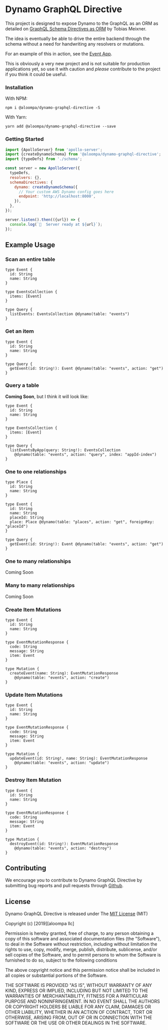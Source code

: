 # Dynamo GraphQL Directive

This project is designed to expose Dynamo to the GraphQL as an ORM as detailed on [GraphQL Schema Directives as ORM](https://medium.com/brikl-engineering/graphql-schema-directives-as-orm-ec635fdc942d) by Tobias Meixner.

The idea is eventually be able to drive the entire backend through the schema without a need for handwriting any resolvers or mutations.

For an example of this in action, see the [Event App](https://github.com/Aloompa/dynamo-graphql-directive/tree/master/src/examples/eventApp/schema.ts).

This is obviously a very new project and is not suitable for production applications yet, so use it with caution and _please_ contribute to the project if you think it could be useful.

### Installation

With NPM:

`npm i @aloompa/dynamo-graphql-directive -S`

With Yarn:

`yarn add @aloompa/dynamo-graphql-directive --save`

### Getting Started

```js
import {ApolloServer} from 'apollo-server';
import {createDynamoSchema} from '@aloompa/dynamo-graphql-directive';
import {typeDefs} from './schema';

const server = new ApolloServer({
  typeDefs,
  resolvers: {},
  schemaDirectives: {
    dynamo: createDynamoSchema({
      // Your custom AWS Dynamo config goes here
      endpoint: 'http://localhost:8000',
    }),
  },
});

server.listen().then(({url}) => {
  console.log(`🚀  Server ready at ${url}`);
});
```

## Example Usage

### Scan an entire table

```gql
type Event {
  id: String
  name: String
}

type EventsCollection {
  items: [Event]
}

type Query {
  listEvents: EventsCollection @dynamo(table: "events")
}
```

### Get an item

```gql
type Event {
  id: String
  name: String
}

type Query {
  getEvent(id: String!): Event @dynamo(table: "events", action: "get")
}
```

### Query a table

**Coming Soon**, but I think it will look like:

```gql
type Event {
  id: String
  name: String
}

type EventsCollection {
  items: [Event]
}

type Query {
  listEventsByApp(query: String!): EventsCollection
    @dynamo(table: "events", action: "query", index: "appId-index")
}
```

### One to one relationships

```gql
type Place {
  id: String
  name: String
}

type Event {
  id: String
  name: String
  placeId: String
  place: Place @dynamo(table: "places", action: "get", foreignKey: "placeId")
}

type Query {
  getEvent(id: String!): Event @dynamo(table: "events", action: "get")
}
```

### One to many relationships

Coming Soon

### Many to many relationships

Coming Soon

### Create Item Mutations

```gql
type Event {
  id: String
  name: String
}

type EventMutationResponse {
  code: String
  message: String
  item: Event
}

type Mutation {
  createEvent(name: String): EventMutationResponse
    @dynamo(table: "events", action: "create")
}
```

### Update Item Mutations

```gql
type Event {
  id: String
  name: String
}

type EventMutationResponse {
  code: String
  message: String
  item: Event
}

type Mutation {
  updateEvent(id: String!, name: String): EventMutationResponse
    @dynamo(table: "events", action: "update")
}
```

### Destroy Item Mutation

```gql
type Event {
  id: String
  name: String
}

type EventMutationResponse {
  code: String
  message: String
  item: Event
}

type Mutation {
  destroyEvent(id: String!): EventMutationResponse
    @dynamo(table: "events", action: "destroy")
}
```

## Contributing

We encourage you to contribute to Dynamo GraphQL Directive by submitting bug reports and pull requests through [Github](http//github.com).

## License

Dynamo GraphQL Directive is released under The [MIT License](http://www.opensource.org/licenses/MIT) (MIT)

Copyright (c) [2019][aloompa llc]

Permission is hereby granted, free of charge, to any person obtaining a copy
of this software and associated documentation files (the "Software"), to deal
in the Software without restriction, including without limitation the rights
to use, copy, modify, merge, publish, distribute, sublicense, and/or sell
copies of the Software, and to permit persons to whom the Software is
furnished to do so, subject to the following conditions

The above copyright notice and this permission notice shall be included in all
copies or substantial portions of the Software.

THE SOFTWARE IS PROVIDED "AS IS", WITHOUT WARRANTY OF ANY KIND, EXPRESS OR IMPLIED, INCLUDING BUT NOT LIMITED TO THE WARRANTIES OF MERCHANTABILITY, FITNESS FOR A PARTICULAR PURPOSE AND NONINFRINGEMENT. IN NO EVENT SHALL THE AUTHORS OR COPYRIGHT HOLDERS BE LIABLE FOR ANY CLAIM, DAMAGES OR OTHER LIABILITY, WHETHER IN AN ACTION OF CONTRACT, TORT OR OTHERWISE, ARISING FROM, OUT OF OR IN CONNECTION WITH THE SOFTWARE OR THE USE OR OTHER DEALINGS IN THE SOFTWARE.
